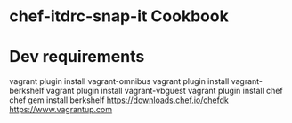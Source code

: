 # chef-itdrc-snap-it Cookbook

# Dev requirements
vagrant plugin install vagrant-omnibus
vagrant plugin install vagrant-berkshelf
vagrant plugin install vagrant-vbguest
vagrant plugin install chef
chef gem install berkshelf
https://downloads.chef.io/chefdk
https://www.vagrantup.com
